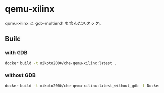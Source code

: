 # qemu-xilinx

qemu-xilinx と gdb-multiarch を含んだスタック。

## Build

### with GDB

```sh
docker build -t mikoto2000/che-qemu-xilinx:latest .
```

### without GDB

```sh
docker build -t mikoto2000/che-qemu-xilinx:latest_without_gdb -f Dockerfile_without_gdb .
```

